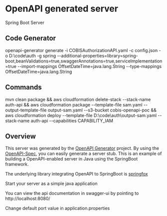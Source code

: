 # OpenAPI generated server

Spring Boot Server 

## Code Generator
openapi-generator generate -i COBISAuthorizationAPI.yaml -c config.json -o D:\code\auth -g spring --additional-properties=library=spring-boot,beanValidations=true,swaggerAnnotations=true,serviceImplementation=true --import-mappings OffsetDateTime=java.lang.String --type-mappings OffsetDateTime=java.lang.String

## Commands
mvn clean package && aws cloudformation delete-stack --stack-name auth-api && aws cloudformation package --template-file sam.yaml --output-template-file output-sam.yaml --s3-bucket cobis-openapi-poc && aws cloudformation deploy --template-file D:\code\auth\output-sam.yaml --stack-name auth-api --capabilities CAPABILITY_IAM

## Overview  
This server was generated by the [OpenAPI Generator](https://openapi-generator.tech) project.
By using the [OpenAPI-Spec](https://openapis.org), you can easily generate a server stub.
This is an example of building a OpenAPI-enabled server in Java using the SpringBoot framework.

The underlying library integrating OpenAPI to SpringBoot is [springfox](https://github.com/springfox/springfox)

Start your server as a simple java application

You can view the api documentation in swagger-ui by pointing to  
http://localhost:8080/

Change default port value in application.properties